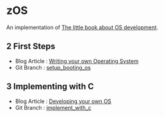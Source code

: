 # zOS
An implementation of [The little book about OS development](http://littleosbook.github.io/).


## 2 First Steps
* Blog Article : [Writing your own Operating System](https://bhashith.medium.com/developing-an-os-part-1-c5fd57c61e3b)
* Git Branch : [setup_booting_os](https://github.com/usbzonelk/zOS/tree/setup_booting_os)

## 3 Implementing with C
* Blog Article : [Developing your own OS](https://bhashith.medium.com/developing-an-os-part-2-8cb80700bc5e)
* Git Branch : [implement_with_c](https://github.com/usbzonelk/zOS/tree/implement_with_c)
